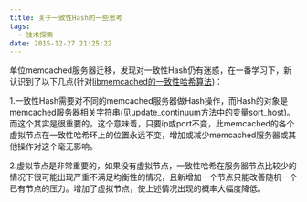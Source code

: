 ```yaml
---
title: 关于一致性Hash的一些思考
tags:
  - 技术探索
date: 2015-12-27 21:25:22
---
```


单位memcached服务器迁移，发现对一致性Hash仍有迷惑，在一番学习下，新认识到了以下几点(针对[libmemcached的一致性哈希算法](http://www.last.fm/user/RJ/journal/2007/04/10/rz_libketama_-_a_consistent_hashing_algo_for_memcache_clients))：

1.一致性Hash需要对不同的memcached服务器做Hash操作，而Hash的对象是memcached服务器相关字符串(见[update_continuum](https://github.com/trondn/libmemcached/blob/ca739a890349ac36dc79447e37da7caa9ae819f5/libmemcached/hosts.c#L102)方法中的变量sort_host)。而这个其实是很重要的，这个意味着，只要ip或port不变，此memcached的各个虚拟节点在一致性哈希环上的位置永远不变，增加或减少memcached服务器或其他操作对这个毫无影响。

2.虚拟节点是非常重要的，如果没有虚拟节点，一致性哈希在服务器节点比较少的情况下很可能出现严重不满足均衡性的情况，且新增加一个节点只能改善随机一个已有节点的压力。增加了虚拟节点，使上述情况出现的概率大幅度降低。

&nbsp;